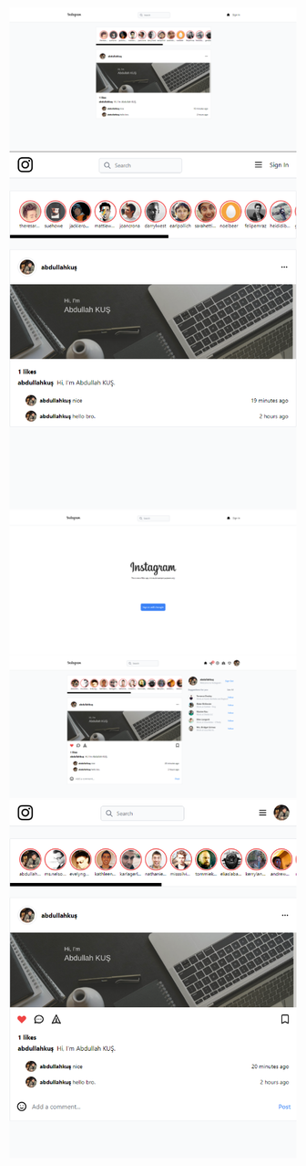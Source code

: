 <img src="https://raw.githubusercontent.com/abdullahkus/instagram-clone/main/public/1.png" />
<img src="https://raw.githubusercontent.com/abdullahkus/instagram-clone/main/public/2.png" />
<img src="https://raw.githubusercontent.com/abdullahkus/instagram-clone/main/public/3.png" />
<img src="https://raw.githubusercontent.com/abdullahkus/instagram-clone/main/public/5.png" />
<img src="https://raw.githubusercontent.com/abdullahkus/instagram-clone/main/public/6.png" />
